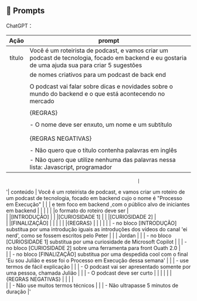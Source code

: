 ## 🧠 Prompts


ChatGPT：

|   Ação   | prompt                                                                                                                                                                                                                                                                         |
| :------: | ------------------------------------------------------------------------------------------------------------------------------------------------------------------------------------------------------------------------------------------------------------------------------ |
|  título  | Você é um roteirista de podcast, e vamos criar um podcast de tecnologia, focado em backend e eu gostaria de uma ajuda sua para criar 5 sugestões  |
|          |de nomes criativos para um podcast de back end                                                                                                     |
|          |                                                                                                                                                   |
|          |O podcast vai falar sobre dicas e novidades sobre o mundo do backend e o que está acontecendo no mercado                                           |
|          |                                                                                                                                                   |
|          |{REGRAS}                                                                                                                                           | 
|          |                                                                                                                                                   | 
|          |- O nome deve ser enxuto, um nome e um subtítulo                                                                                                   |
|          |                                                                                                                                                   | 
|          |                                                                                                                                                   |
|          |{REGRAS NEGATIVAS}                                                                                                                                 |   
|          |                                                                                                                                                   | 
|          |- Não quero que o título contenha palavras em inglês                                                                                               |    
|          |- Não quero que utilize nenhuma das palavras nessa lista: Javascript, programador                                                                  |       





                                                      |
'| conteúdo | Você é um roteirista de podcast, e vamos criar um  roteiro de um podcast de tecnologia, focado em backend cujo o nome é "Processo em Execução" |
|          |  e tem foco em backend ,com o público alvo de iniciantes em backend                                                                            |
|          |                                                                                                                                                |
|          |o formato do roteiro deve ser                                                                                                                   |  
|          |[INTRODUÇÃO]                                                                                                                                    |
|          |[CURIOSIDADE 1]                                                                                                                                 |
|          |[CURIOSIDADE 2]                                                                                                                                 |      
|          |[FINALIZAÇÃO]                                                                                                                                   |
|          |                                                                                                                                                |
|          |{REGRAS}                                                                                                                                        | 
|          |                                                                                                                                                |
|          | - no bloco [INTRODUÇÃO] substitua por uma introdução iguais as introduções dos vídeos do canal 'ei nerd', como se fossem escritos pelo Peter   | 
|          |   Jordan                                                                                                                                       |
|          | - no bloco [CURIOSIDADE 1] substitua por uma curiosidade de Microsoft Copilot                                                                  |
|          | - no bloco [CURIOSIDADE 2] sobre uma ferramenta para front Ouath 2.0                                                                           |   
|          | - no bloco [FINALIZAÇÃO] substitua por uma despedida cool com o final 'Eu sou Julião e esse foi o Processo em Execução dessa semana'           |
|          | - use termos de fácil explicação                                                                                                               |
|          | - O podcast vai ser apresentado somente por uma pessoa, chamada Julião                                                                         |
|          | - O podcast deve ser curto                                                                                                                     |
|          |                                                                                                                                                | 
|          | {REGRAS NEGATIVAS}                                                                                                                             | 
|          |                                                                                                                                                |  
|          | - Não use muitos termos técnicos                                                                                                               | 
|          | - Não ultrapasse 5 minutos de duração                                                                                                          |'       


